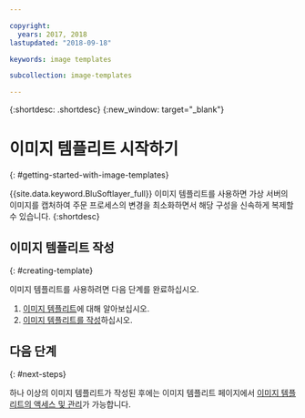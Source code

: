 ```yaml
---

copyright:
  years: 2017, 2018
lastupdated: "2018-09-18"

keywords: image templates

subcollection: image-templates

---
```


{:shortdesc: .shortdesc}
{:new_window: target="_blank"}

# 이미지 템플리트 시작하기
{: #getting-started-with-image-templates}

{{site.data.keyword.BluSoftlayer_full}} 이미지 템플리트를 사용하면 가상 서버의 이미지를 캡처하여 주문 프로세스의 변경을 최소화하면서 해당 구성을 신속하게 복제할 수 있습니다.
{:shortdesc}


## 이미지 템플리트 작성
{: #creating-template}

이미지 템플리트를 사용하려면 다음 단계를 완료하십시오.
1. [이미지 템플리트](/docs/infrastructure/image-templates?topic=image-templates-about-image-templates#about-image-templates)에 대해 알아보십시오.
2. [이미지 템플리트를 작성](/docs/infrastructure/image-templates?topic=image-templates-creating-an-image-template#creating-an-image-template)하십시오. 

## 다음 단계
{: #next-steps}

하나 이상의 이미지 템플리트가 작성된 후에는 이미지 템플리트 페이지에서 [이미지 템플리트의 액세스 및 관리](/docs/infrastructure/image-templates?topic=image-templates-managing-images-from-the-image-templates-page#managing-images-from-the-image-templates-page)가 가능합니다.
